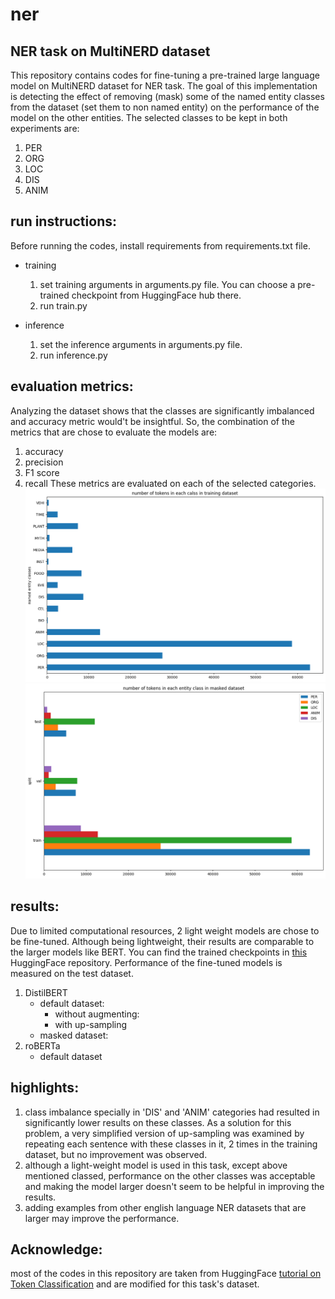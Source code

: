 # ner
## NER task on MultiNERD dataset

This repository contains codes for fine-tuning a pre-trained large language model on MultiNERD dataset for NER task. The goal of this implementation is detecting the effect of removing (mask) some of the named entity classes from the dataset (set them to non named entity) on the performance of the model on the other entities. The selected classes to be kept in both experiments are:
1. PER
2. ORG
3. LOC
4. DIS
5. ANIM


## run instructions:
Before running the codes, install requirements from requirements.txt file.
* training
    1. set training arguments in arguments.py file. You can choose a pre-trained checkpoint from HuggingFace hub there. 
    2. run train.py 

* inference
    1. set the inference arguments in arguments.py file. 
    2. run inference.py

## evaluation metrics:
Analyzing the dataset shows that the classes are significantly imbalanced and accuracy metric would't be insightful. So, the combination of the metrics that are chose to evaluate the models are:
1. accuracy
2. precision
3. F1 score
4. recall
These metrics are evaluated on each of the selected categories.
![alt text](readmefiles/default-dataset.png)
![alt text](readmefiles/masked-dataset.png)

## results:
Due to limited computational resources, 2 light weight models are chose to be fine-tuned. Although being lightweight, their results are comparable to the larger models like BERT. You can find the trained checkpoints in [this](https://huggingface.co/pariakashani) HuggingFace repository. Performance of the fine-tuned models is measured on the test dataset.
1. DistilBERT
    * default dataset:
        - without augmenting:
        - with up-sampling
    * masked dataset:
2. roBERTa
    * default dataset



## highlights:
1. class imbalance specially in 'DIS' and 'ANIM' categories had resulted in significantly lower results on these classes. As a solution for this problem, a very simplified version of up-sampling was examined by repeating each sentence with these classes in it, 2 times in the training dataset, but no improvement was observed.
2. although a light-weight model is used in this task, except above mentioned classed, performance on the other classes was acceptable and making the model larger doesn't seem to be helpful in improving the results.
3. adding examples from other english language NER datasets that are larger may improve the performance.

## Acknowledge:
most of the codes in this repository are taken from HuggingFace [tutorial on Token Classification](https://huggingface.co/docs/transformers/tasks/token_classification) and are modified for this task's dataset.






